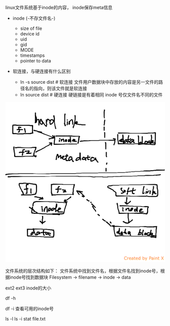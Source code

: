 
linux文件系统基于inode的内容， inode保存meta信息

+ inode (-不存文件名-)
  + size of file
  + device id
  + uid
  + gid
  + MODE
  + timestamps
  + pointer to data

+ 软连接，与硬连接有什么区别
	+ ln -s source dist # 软连接 文件用户数据块中存放的内容是另一文件的路径名的指向，则该文件就是软连接
	+ ln source dist # 硬连接 硬链接是有着相同 inode 号仅文件名不同的文件

![image](soft_hard_link.png)

文件系统的层次结构如下：
文件系统中找到文件名，根据文件名找到inode号，根据inode号找到数据块
Filesystem -> filename -> inode -> data

ext2 ext3
inode的大小

df -h

df -i 查看可用的inode号

ls -l
ls -i
stat file.txt
